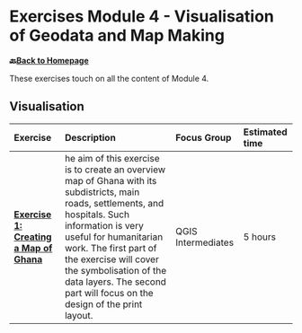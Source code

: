 # Exercises Module 4 - Visualisation of Geodata and Map Making

__🔙[Back to Homepage](/content/intro.md)__

These exercises touch on all the content of Module 4.

## Visualisation

| Exercise| Description |Focus Group|Estimated time| 
| :-------------------- | :----------------- |:----------------- |:----------------- |
| __[Exercise 1: Creating a Map of Ghana](/content/Modul_4/en_qgis_map_design_I_ex1.md)__ | he aim of this exercise is to create an overview map of Ghana with its subdistricts, main roads, settlements, and hospitals. Such information is very useful for humanitarian work. The first part of the exercise will cover the symbolisation of the data layers. The second part will focus on the design of the print layout. | QGIS Intermediates | 5 hours | 



<!----* __⚠️construction⚠️ [Flooding in Cambodia]:__ This exercise is designed to apply the basics of map design from chapter 1, 2, and 3. Make sure to go through these chapter before starting this exercise. The corresponding subchapters and wiki-pages are linked if you need to refresh your memory.

## Map-Making

* __[Creating a Map of Ghana](/content/Modul_4/en_qgis_map_design_I_ex2.md):__ T
* __⚠️construction⚠️ [Visualisation Exercise 3](/content/Modul_4/en_qgis_map_design_I_ex3.md):__
